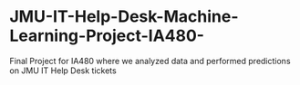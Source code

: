 # JMU-IT-Help-Desk-Machine-Learning-Project-IA480-
Final Project for IA480 where we analyzed data and performed predictions on JMU IT Help Desk tickets
